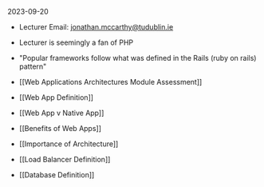 2023-09-20

* Lecturer Email: jonathan.mccarthy@tudublin.ie

* Lecturer is seemingly a fan of PHP

* "Popular frameworks follow what was defined in the Rails (ruby on rails) pattern"

* [[Web Applications Architectures Module Assessment]]

* [[Web App Definition]]

* [[Web App v Native App]]

* [[Benefits of Web Apps]]

* [[Importance of Architecture]]

* [[Load Balancer Definition]]

* [[Database Definition]]